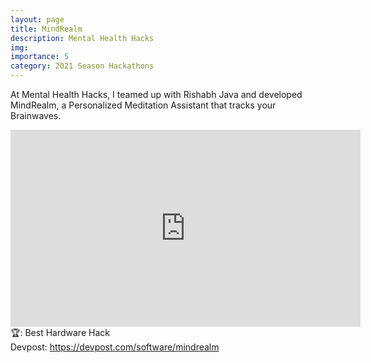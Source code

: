```yaml
---
layout: page
title: MindRealm
description: Mental Health Hacks
img: 
importance: 5
category: 2021 Season Hackathons
---
```


At Mental Health Hacks, I teamed up with Rishabh Java and developed MindRealm, a Personalized Meditation Assistant that tracks your Brainwaves.<br>

<iframe width="560" height="315" src="https://www.youtube.com/embed/-82fk_1Jc7U" title="YouTube video player" frameborder="0" allow="accelerometer; autoplay; clipboard-write; encrypted-media; gyroscope; picture-in-picture" allowfullscreen></iframe>
<br>
🏆: Best Hardware Hack
<br>
<!-- <a href = "https://bleh.neeltron.repl.co/">Live demo</a><br> -->
Devpost: <a href = "https://devpost.com/software/mindrealm">https://devpost.com/software/mindrealm</a>
